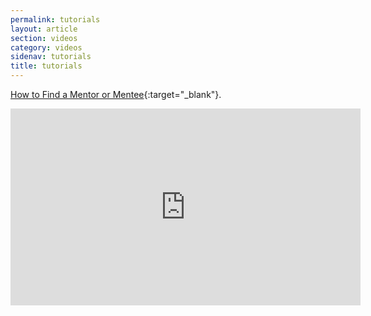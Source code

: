 ```yaml
---
permalink: tutorials
layout: article
section: videos
category: videos
sidenav: tutorials
title: tutorials
---
```



[How to Find a Mentor or Mentee](https://www.youtube.com/watch?v=qPf3vEWPbPU&t=4s){:target="_blank"}.

<p align="center"> 
  <iframe width="560" height="315" src="https://www.youtube.com/embed/qPf3vEWPbPU" title="YouTube video player" frameborder="0" allow="accelerometer; autoplay; clipboard-write; encrypted-media; gyroscope; picture-in-picture" allowfullscreen></iframe>
  </p>
